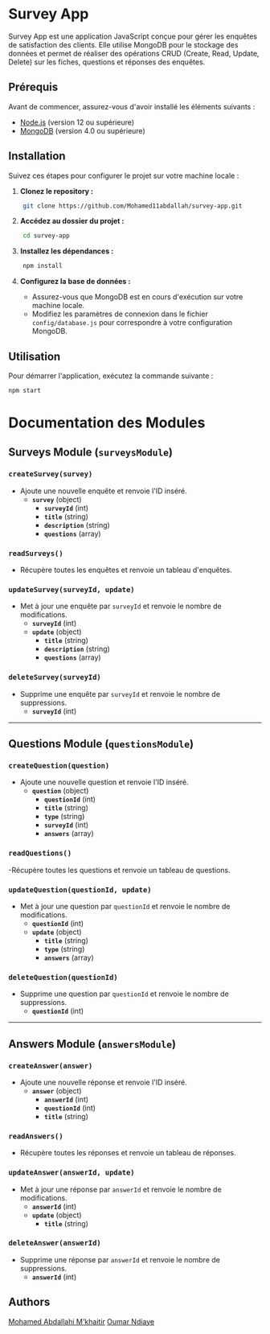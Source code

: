 # Survey App

Survey App est une application JavaScript conçue pour gérer les enquêtes de satisfaction des clients. Elle utilise MongoDB pour le stockage des données et permet de réaliser des opérations CRUD (Create, Read, Update, Delete) sur les fiches, questions et réponses des enquêtes.

## Prérequis

Avant de commencer, assurez-vous d'avoir installé les éléments suivants :

- [Node.js](https://nodejs.org/) (version 12 ou supérieure)
- [MongoDB](https://www.mongodb.com/try/download/community) (version 4.0 ou supérieure)

## Installation

Suivez ces étapes pour configurer le projet sur votre machine locale :

1. **Clonez le repository :**

```bash
    git clone https://github.com/Mohamed11abdallah/survey-app.git
```

2. **Accédez au dossier du projet :**

```bash
    cd survey-app
```

3. **Installez les dépendances :**

```bash
    npm install
```

4. **Configurez la base de données :**

    - Assurez-vous que MongoDB est en cours d'exécution sur votre machine locale.
    - Modifiez les paramètres de connexion dans le fichier `config/database.js` pour correspondre à votre configuration MongoDB.

## Utilisation

Pour démarrer l'application, exécutez la commande suivante :

```bash
npm start
```

# Documentation des Modules

## **Surveys Module (`surveysModule`)**

### `createSurvey(survey)`
- Ajoute une nouvelle enquête et renvoie l'ID inséré.
  - **`survey`** (object)
    - **`surveyId`** (int)
    - **`title`** (string)
    - **`description`** (string)
    - **`questions`** (array)

### `readSurveys()`
- Récupère toutes les enquêtes et renvoie un tableau d'enquêtes.

### `updateSurvey(surveyId, update)`
- Met à jour une enquête par `surveyId` et renvoie le nombre de modifications.
  - **`surveyId`** (int)
  - **`update`** (object)
    - **`title`** (string)
    - **`description`** (string)
    - **`questions`** (array)

### `deleteSurvey(surveyId)`
- Supprime une enquête par `surveyId` et renvoie le nombre de suppressions.
  - **`surveyId`** (int)

---

## **Questions Module (`questionsModule`)**

### `createQuestion(question)`
- Ajoute une nouvelle question et renvoie l'ID inséré.
  - **`question`** (object)
    - **`questionId`** (int)
    - **`title`** (string)
    - **`type`** (string)
    - **`surveyId`** (int)
    - **`answers`** (array)

### `readQuestions()`
-Récupère toutes les questions et renvoie un tableau de questions.

### `updateQuestion(questionId, update)`
- Met à jour une question par `questionId` et renvoie le nombre de modifications.
  - **`questionId`** (int)
  - **`update`** (object)
    - **`title`** (string)
    - **`type`** (string)
    - **`answers`** (array)

### `deleteQuestion(questionId)`
- Supprime une question par `questionId` et renvoie le nombre de suppressions.
  - **`questionId`** (int)

---

## **Answers Module (`answersModule`)**

### `createAnswer(answer)`
- Ajoute une nouvelle réponse et renvoie l'ID inséré.
  - **`answer`** (object)
    - **`answerId`** (int)
    - **`questionId`** (int)
    - **`title`** (string)

### `readAnswers()`
- Récupère toutes les réponses et renvoie un tableau de réponses.

### `updateAnswer(answerId, update)`
- Met à jour une réponse par `answerId` et renvoie le nombre de modifications.
  - **`answerId`** (int)
  - **`update`** (object)
    - **`title`** (string)

### `deleteAnswer(answerId)`
- Supprime une réponse par `answerId` et renvoie le nombre de suppressions.
  - **`answerId`** (int)


## Authors

[Mohamed Abdallahi M'khaitir](https://github.com/Mohamed11abdallah)
[Oumar Ndiaye](https://github.com/OUMARNDIAYE49)

